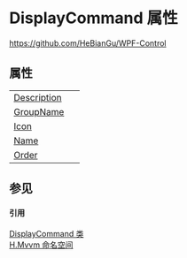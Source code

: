 # DisplayCommand 属性
https://github.com/HeBianGu/WPF-Control



## 属性
<table>
<tr>
<td><a href="98e3df36-fbea-3341-dd21-39703678354e">Description</a></td>
<td> </td></tr>
<tr>
<td><a href="eccc2185-aac4-1ef6-f347-4332122bc616">GroupName</a></td>
<td> </td></tr>
<tr>
<td><a href="4832d0b9-d696-d4dc-1ccf-b60d5180d65d">Icon</a></td>
<td> </td></tr>
<tr>
<td><a href="3b914217-0255-fd0a-6ee8-4b740baef559">Name</a></td>
<td> </td></tr>
<tr>
<td><a href="f9c075da-720d-a827-dd57-b72ea18f1ecd">Order</a></td>
<td> </td></tr>
</table>

## 参见


#### 引用
<a href="52227d4b-8e7c-7b91-1acb-7983d2d1414b">DisplayCommand 类</a>  
<a href="2171cdff-f9c4-6682-6b3e-a29f9cee4c25">H.Mvvm 命名空间</a>  
